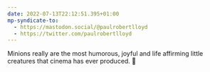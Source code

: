 ```yaml
---
date: 2022-07-13T22:12:51.395+01:00
mp-syndicate-to:
  - https://mastodon.social/@paulrobertlloyd
  - https://twitter.com/paulrobertlloyd
---
```

Minions really are the most humorous, joyful and life affirming little creatures that cinema has ever produced. 💛
